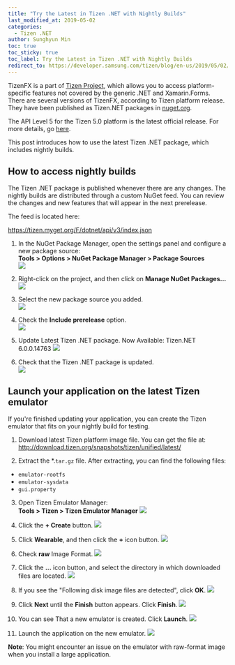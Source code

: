 ```yaml
---
title: "Try the Latest in Tizen .NET with Nightly Builds"
last_modified_at: 2019-05-02
categories:
  - Tizen .NET
author: Sunghyun Min
toc: true
toc_sticky: true
toc_label: Try the Latest in Tizen .NET with Nightly Builds
redirect_to: https://developer.samsung.com/tizen/blog/en-us/2019/05/02/try-the-latest-in-tizen-net-with-nightly-builds
---
```


TizenFX is a part of [Tizen Project](https://www.tizen.org/), which allows you to access platform-specific features not covered by the generic .NET and Xamarin.Forms. There are several versions of TizenFX, according to Tizen platform release. They have been published as Tizen.NET packages in [nuget.org](https://www.nuget.org/).

The API Level 5 for the Tizen 5.0 platform is the latest official release. For more details, go [here](https://github.com/Samsung/TizenFX).

This post introduces how to use the latest Tizen .NET package, which includes nightly builds.

## How to access nightly builds
The Tizen .NET package is published whenever there are any changes. The nightly builds are distributed through a custom NuGet feed. You can review the changes and new features that will appear in the next prerelease.

The feed is located here:

https://tizen.myget.org/F/dotnet/api/v3/index.json

1. In the NuGet Package Manager, open the settings panel and configure a new package source: <br/>
**Tools > Options > NuGet Package Manager > Package Sources**<br/>
    ![][ref1]

2. Right-click on the project, and then click on **Manage NuGet Packages...**<br/>
    ![][ref2]

3. Select the new package source you added.<br/>
    ![][ref3]

4. Check the **Include prerelease** option.<br/>
    ![][ref4]

5. Update Latest Tizen .NET package. Now Available: Tizen.NET 6.0.0.14763
    ![][ref5]

6. Check that the Tizen .NET package is updated.<br/>
    ![][ref7]


## Launch your application on the latest Tizen emulator

If you're finished updating your application, you can create the Tizen emulator that fits on your nightly build for testing.

1. Download latest Tizen platform image file. You can get the file at: <br/>
http://download.tizen.org/snapshots/tizen/unified/latest/

2. Extract the *.`tar.gz` file. After extracting, you can find the following files:
  - `emulator-rootfs`
  - `emulator-sysdata`
  - `gui.property`

3. Open Tizen Emulator Manager:<br/>
**Tools > Tizen > Tizen Emulator Manager**
    ![][emul1]

4. Click the **+ Create** button.
    ![][emul2]

5. Click **Wearable**, and then click the **+** icon button.
    ![][emul3]

6. Check **raw** Image Format.
    ![][emul4]

7. Click the **...** icon button, and select the directory in which downloaded files are located.
    ![][emul5]

8. If you see the "Following disk image files are detected", click **OK**.
    ![][emul6]

9. Click **Next** until the **Finish** button appears. Click **Finish**.
    ![][emul9]

10. You can see That a new emulator is created. Click **Launch**.
    ![][emul10]

11. Launch the application on the new emulator.
    ![][emul13]

**Note**: You might encounter an issue on the emulator with raw-format image when you install a large application.

[emul1]: {{site.url}}{{site.baseurl}}/assets/images/posts/try-latest-in-tizen-net/emul1.png
[emul2]: {{site.url}}{{site.baseurl}}/assets/images/posts/try-latest-in-tizen-net/emul2.png
[emul3]: {{site.url}}{{site.baseurl}}/assets/images/posts/try-latest-in-tizen-net/emul3.png
[emul4]: {{site.url}}{{site.baseurl}}/assets/images/posts/try-latest-in-tizen-net/emul4.png
[emul5]: {{site.url}}{{site.baseurl}}/assets/images/posts/try-latest-in-tizen-net/emul5.png
[emul6]: {{site.url}}{{site.baseurl}}/assets/images/posts/try-latest-in-tizen-net/emul6.png
[emul7]: {{site.url}}{{site.baseurl}}/assets/images/posts/try-latest-in-tizen-net/emul7.png
[emul8]: {{site.url}}{{site.baseurl}}/assets/images/posts/try-latest-in-tizen-net/emul8.png
[emul9]: {{site.url}}{{site.baseurl}}/assets/images/posts/try-latest-in-tizen-net/emul9.png
[emul10]: {{site.url}}{{site.baseurl}}/assets/images/posts/try-latest-in-tizen-net/emul10.png
[emul13]: {{site.url}}{{site.baseurl}}/assets/images/posts/try-latest-in-tizen-net/emul13.png
[ref1]: {{site.url}}{{site.baseurl}}/assets/images/posts/try-latest-in-tizen-net/ref1.png
[ref2]: {{site.url}}{{site.baseurl}}/assets/images/posts/try-latest-in-tizen-net/ref2.png
[ref3]: {{site.url}}{{site.baseurl}}/assets/images/posts/try-latest-in-tizen-net/ref3.png
[ref4]: {{site.url}}{{site.baseurl}}/assets/images/posts/try-latest-in-tizen-net/ref4.png
[ref5]: {{site.url}}{{site.baseurl}}/assets/images/posts/try-latest-in-tizen-net/ref5.png
[ref7]: {{site.url}}{{site.baseurl}}/assets/images/posts/try-latest-in-tizen-net/ref7.png
